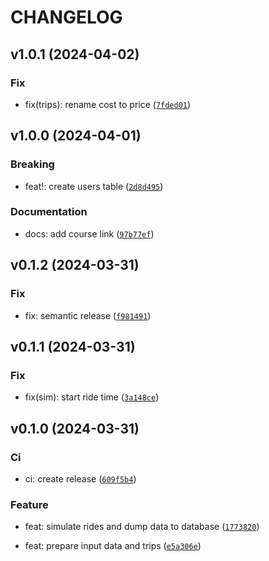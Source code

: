 # CHANGELOG



## v1.0.1 (2024-04-02)

### Fix

* fix(trips): rename cost to price ([`7fded01`](https://github.com/Inzhenerka/scooters_data_generator/commit/7fded01bd63b1a927c77a4b025bdc34595d8b315))


## v1.0.0 (2024-04-01)

### Breaking

* feat!: create users table ([`2d8d495`](https://github.com/Inzhenerka/scooters_data_generator/commit/2d8d49507788742d73110a46686af2a45e40e869))

### Documentation

* docs: add course link ([`97b77ef`](https://github.com/Inzhenerka/scooters_data_generator/commit/97b77eff9cbe9933341798c252113bf531c2befa))


## v0.1.2 (2024-03-31)

### Fix

* fix: semantic release ([`f981491`](https://github.com/Inzhenerka/scooters_data_generator/commit/f981491f670ab1a45923127ebc4a4f06bb2f57b1))


## v0.1.1 (2024-03-31)

### Fix

* fix(sim): start ride time ([`3a148ce`](https://github.com/Inzhenerka/scooters_data_generator/commit/3a148cebe1a3db42c3d13f9ca7448e0c3116566a))


## v0.1.0 (2024-03-31)

### Ci

* ci: create release ([`609f5b4`](https://github.com/Inzhenerka/scooters_data_generator/commit/609f5b482235b412d96c30f8dc95a624e0a4e40e))

### Feature

* feat: simulate rides and dump data to database ([`1773820`](https://github.com/Inzhenerka/scooters_data_generator/commit/177382061f90a3dd7b68c404f0d021ea11fd1edd))

* feat: prepare input data and trips ([`e5a306e`](https://github.com/Inzhenerka/scooters_data_generator/commit/e5a306e47b324ae830100876676c42f0340d9108))
